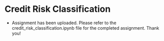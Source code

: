 # Credit Risk Classification

* Assignment has been uploaded. Please refer to the credit_risk_classification.ipynb file for the completed assignment. Thank you!
